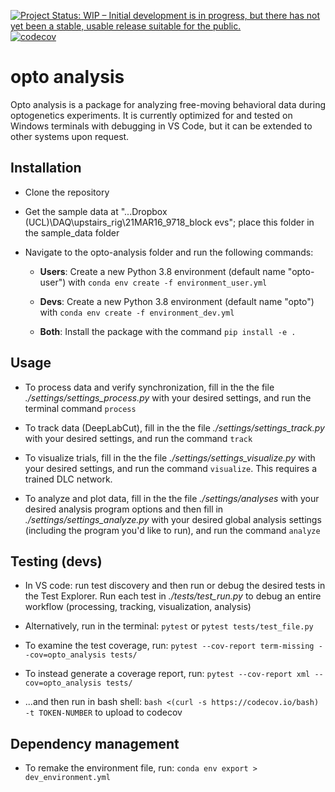 [![Project Status: WIP – Initial development is in progress, but there has not yet been a stable, usable release suitable for the public.](https://www.repostatus.org/badges/latest/wip.svg)](https://www.repostatus.org/#wip)
[![codecov](https://codecov.io/gh/philshams/opto-analysis/branch/master/graph/badge.svg?token=IDLENSLEP4)](https://codecov.io/gh/philshams/opto-analysis)

# opto analysis

Opto analysis is a package for analyzing free-moving behavioral data during optogenetics experiments. It is currently optimized for and tested on Windows terminals with debugging in VS Code, but it can be extended to other systems upon request. 

## Installation

- Clone the repository

- Get the sample data at "...Dropbox (UCL)\DAQ\upstairs_rig\21MAR16_9718_block evs"; place this folder in the sample_data folder

- Navigate to the opto-analysis folder and run the following commands:

  - **Users**: Create a new Python 3.8 environment (default name "opto-user") with ```conda env create -f environment_user.yml```

  - **Devs**: Create a new Python 3.8 environment (default name "opto") with ```conda env create -f environment_dev.yml```

  - **Both**: Install the package with the command ```pip install -e .```

## Usage

- To process data and verify synchronization, fill in the the file *./settings/settings_process.py* with your desired settings, and run the terminal command ```process```

- To track data (DeepLabCut), fill in the the file *./settings/settings_track.py* with your desired settings, and run the command ```track```

- To visualize trials, fill in the the file *./settings/settings_visualize.py* with your desired settings, and run the command ```visualize```. This  requires a trained DLC network.

- To analyze and plot data, fill in the the file *./settings/analyses* with your desired analysis program options and then fill in *./settings/settings_analyze.py* with your desired global analysis settings (including the program you'd like to run), and run the command ```analyze```

## Testing (devs)
- In VS code: run test discovery and then run or debug the desired tests in the Test Explorer. Run each test in *./tests/test_run.py* to debug an entire workflow (processing, tracking, visualization, analysis)

- Alternatively, run in the terminal: ```pytest``` or ```pytest tests/test_file.py```

- To examine the test coverage, run: ```pytest --cov-report term-missing --cov=opto_analysis tests/```


- To instead generate a coverage report, run: ```pytest --cov-report xml --cov=opto_analysis tests/```

- ...and then run in bash shell: ```bash <(curl -s https://codecov.io/bash) -t TOKEN-NUMBER``` to upload to codecov

## Dependency management

- To remake the environment file, run: ```conda env export > dev_environment.yml```




